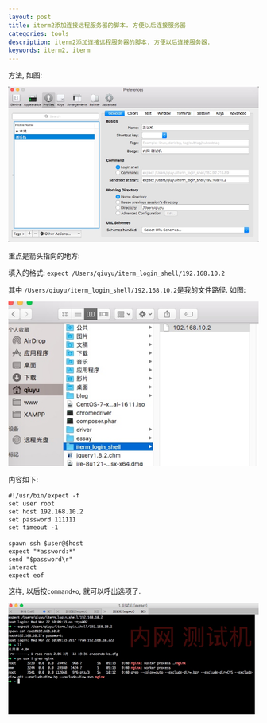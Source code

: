 ```yaml
---
layout: post
title: iterm2添加连接远程服务器的脚本. 方便以后连接服务器
categories: tools
description: iterm2添加连接远程服务器的脚本. 方便以后连接服务器.
keywords: iterm2, iterm
---
```




方法, 如图:

![-w600](/images/posts/14901486312469.jpg)


重点是箭头指向的地方:

填入的格式:
`expect /Users/qiuyu/iterm_login_shell/192.168.10.2`

其中
`/Users/qiuyu/iterm_login_shell/192.168.10.2`是我的文件路径. 如图:

![-w400](/images/posts/14901484425066.jpg)

内容如下:

```
#!/usr/bin/expect -f
set user root
set host 192.168.10.2
set password 111111
set timeout -1

spawn ssh $user@$host
expect "*assword:*"
send "$password\r"
interact
expect eof
```

这样, 以后按`command+o`, 就可以呼出选项了. 

![-ww600](/images/posts/14901490028120.jpg)




